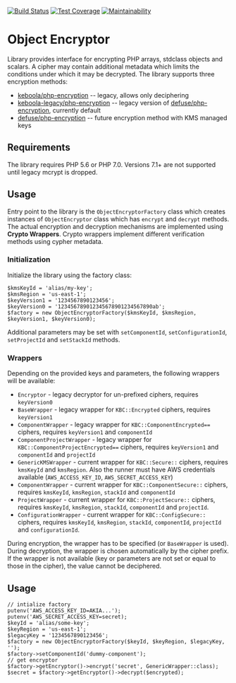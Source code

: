 [![Build Status](https://travis-ci.org/keboola/object-encryptor.svg?branch=master)](https://travis-ci.org/keboola/object-encryptor)
[![Test Coverage](https://api.codeclimate.com/v1/badges/a08caf5f9ff2116fd497/test_coverage)](https://codeclimate.com/github/keboola/object-encryptor/test_coverage)
[![Maintainability](https://api.codeclimate.com/v1/badges/a08caf5f9ff2116fd497/maintainability)](https://codeclimate.com/github/keboola/object-encryptor/maintainability)

# Object Encryptor
Library provides interface for encrypting PHP arrays, stdclass objects and scalars. A cipher may contain additional metadata
which limits the conditions under which it may be decrypted. The library supports three encryption methods:

- [keboola/php-encryption](https://github.com/keboola/php-encryption) -- legacy, allows only deciphering
- [keboola-legacy/php-encryption](https://github.com/keboola/legacy-php-encryption) -- legacy version of [defuse/php-encryption](https://github.com/defuse/php-encryption), currently default
- [defuse/php-encryption](https://github.com/defuse/php-encryption) -- future encryption method with KMS managed keys

## Requirements
The library requires PHP 5.6 or PHP 7.0. Versions 7.1+ are not supported until legacy mcrypt is dropped.

## Usage
Entry point to the library is the `ObjectEncryptorFactory` class which creates instances of `ObjectEncryptor` class which
has `encrypt` and `decrypt` methods. The actual encryption and decryption mechanisms are implemented using **Crypto Wrappers**.
Crypto wrappers implement different verification methods using cypher metadata.

### Initialization
Initialize the library using the factory class:

```
$kmsKeyId = 'alias/my-key';
$kmsRegion = 'us-east-1';
$keyVersion1 = '1234567890123456';
$keyVersion0 = '123456789012345678901234567890ab';
$factory = new ObjectEncryptorFactory($kmsKeyId, $kmsRegion, $keyVersion1, $keyVersion0);
```

Additional parameters may be set with `setComponentId`, `setConfigurationId`, `setProjectId` and `setStackId` methods.

### Wrappers
Depending on the provided keys and parameters, the following wrappers will be available:

- `Encryptor` - legacy decryptor for un-prefixed ciphers, requires `keyVersion0` 
- `BaseWrapper` - legacy wrapper for `KBC::Encrypted` ciphers, requires `keyVersion1`
- `ComponentWrapper` - legacy wrapper for `KBC::ComponentEncrypted==` ciphers, requires `keyVersion1` and `componentId`
- `ComponentProjectWrapper` - legacy wrapper for `KBC::ComponentProjectEncrypted==` ciphers, requires `keyVersion1` and `componentId` and `projectId`
- `GenericKMSWrapper` - current wrapper for `KBC::Secure::` ciphers, requires `kmsKeyId` and `kmsRegion`. Also the runner must have AWS credentials available (`AWS_ACCESS_KEY_ID`, `AWS_SECRET_ACCESS_KEY`)
- `ComponentWrapper` - current wrapper for `KBC::ComponentSecure::` ciphers, requires `kmsKeyId`, `kmsRegion`, `stackId` and `componentId`
- `ProjectWrapper` - current wrapper for `KBC::ProjectSecure::` ciphers, requires `kmsKeyId`, `kmsRegion`, `stackId`, `componentId` and `projectId`.
- `ConfigurationWrapper` - current wrapper for `KBC::ConfigSecure::` ciphers, requires `kmsKeyId`, `kmsRegion`, `stackId`, `componentId`, `projectId` and `configurationId`.

During encryption, the wrapper has to be specified (or `BaseWrapper` is used). During decryption, the wrapper is chosen automatically by the 
cipher prefix. If the wrapper is not available (key or parameters are not set or equal to those in the cipher), the value cannot be deciphered.

## Usage

```
// intialize factory
putenv('AWS_ACCESS_KEY_ID=AKIA...');
putenv('AWS_SECRET_ACCESS_KEY=secret);
$keyId = 'alias/some-key';
$keyRegion = 'us-east-1';
$legacyKey = '1234567890123456';
$factory = new ObjectEncryptorFactory($keyId, $keyRegion, $legacyKey, '');
$factory->setComponentId('dummy-component');
// get encryptor
$factory->getEncryptor()->encrypt('secret', GenericWrapper::class);
$secret = $factory->getEncryptor()->decrypt($encrypted);
```

